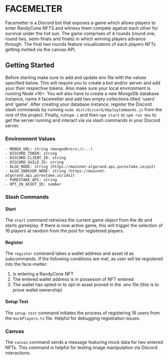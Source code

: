 # FACEMELTER

Facemelter is a Discord bot that exposes a game which allows players to enter RandyCone NFTS and witness them compete against each other for survival under the hot sun. The game comprises of 4 rounds (round one, round two, semi-finals and finals) in which winning players advance through. The final two rounds feature visualizatons of each players NFTs getting melted via the canvas API.

## Getting Started

Before starting make sure to add and update env file with the values specified below. This will require you to create a bot and/or server and add your their respective tokens. Also make sure your local environment is running Node v16+. You will also have to create a new MongoDb database instance, name it facemelter and add two empty collections titled 'users' and 'game'. After creating your database instance, register the Discord slash commands by running `node dist/discord/deployCommands.js` from the root of the project. Finally, run`npm i` and then `npm start` or `npm run dev` to get the server running and interact via via slash commands in your Discord server.

### Environment Values

```
- MONGO_URL: string (mongodb+srv://...)
- DISCORD_TOKEN: string
- DISCORD_CLIENT_ID: string
- DISCORD_GUILD_ID: string
- ALGO_NODE: string (https://mainnet-algorand.api.purestake.io/ps2)
- ALGO_INDEXER_NODE: string (https://mainnet-algorand.api.purestake.io/idx2)
- PURESTAKE_API: string
- OPT_IN_ASSET_ID: number
```

### Slash Commands

#### Start

The `start` command retreives the current game object from the db and starts gameplay. If there is now active game, this will trigger the selection of 16 players at random from the pool for registered players.

#### Register

The `register` command takes a wallet address and asset id as subcommands. If the following conditions are met, as user will be registered into the face-melter:

1. Is entering a RandyCone NFT
2. The entered wallet address is in possesion of NFT entered
3. The wallet has opted-in to opt-in asset proved in the .env file (this is to prove wallet ownership)

#### Setup Test

The `setup-test` command initiates the process of registering 16 users from the `mockPlayers.ts` file. Helpful for debugging registration issues.

### Canvas

The `canvas` command sends a message featuring mock data for two entered NFTs. This command is helpful for testing image manipulation via Discord interactions.
